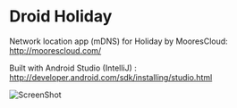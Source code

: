 Droid Holiday
============

Network location app (mDNS) for Holiday by MooresCloud: http://moorescloud.com/

Built with Android Studio (IntelliJ) : http://developer.android.com/sdk/installing/studio.html

![ScreenShot](https://https://raw.githubusercontent.com/DrivenLogic/droid-holiday/master/droids-mdns-one-arm.jpg)
